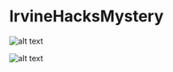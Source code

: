 # IrvineHacksMystery

![alt text]([https://ibb.co/vdFyHBh](https://i.ibb.co/dpTCrct/ringroad-Day.png)https://i.ibb.co/dpTCrct/ringroad-Day.png)

![alt text](https://ibb.co/grDR4W3)
